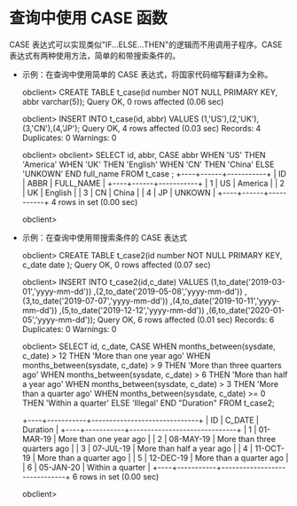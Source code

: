 查询中使用 CASE 函数 
==================================



CASE 表达式可以实现类似"IF...ELSE...THEN"的逻辑而不用调用子程序。CASE 表达式有两种使用方法，简单的和带搜索条件的。

* 示例：在查询中使用简单的 CASE 表达式，将国家代码缩写翻译为全称。




    obclient> CREATE TABLE t_case(id number NOT NULL PRIMARY KEY, abbr varchar(5));
    Query OK, 0 rows affected (0.06 sec)
    
    obclient> INSERT INTO t_case(id, abbr) VALUES (1,'US'),(2,'UK'),(3,'CN'),(4,'JP');
    Query OK, 4 rows affected (0.03 sec)
    Records: 4  Duplicates: 0  Warnings: 0
    
    obclient>
    obclient> SELECT id, abbr,
         CASE abbr
             WHEN 'US' THEN 'America'
             WHEN 'UK' THEN 'English'
             WHEN 'CN' THEN 'China'
         ELSE 'UNKOWN'
         END full_name
     FROM t_case ;
    +----+------+-----------+
    | ID | ABBR | FULL_NAME |
    +----+------+-----------+
    |  1 | US   | America   |
    |  2 | UK   | English   |
    |  3 | CN   | China     |
    |  4 | JP   | UNKOWN    |
    +----+------+-----------+
    4 rows in set (0.00 sec)
    
    obclient>





* 示例：在查询中使用带搜索条件的 CASE 表达式




    obclient> CREATE TABLE t_case2(id number NOT NULL PRIMARY KEY, c_date date );
    Query OK, 0 rows affected (0.07 sec)
    
    obclient> INSERT INTO t_case2(id,c_date) 
    VALUES (1,to_date('2019-03-01','yyyy-mm-dd'))
         ,(2,to_date('2019-05-08','yyyy-mm-dd'))
         ,(3,to_date('2019-07-07','yyyy-mm-dd'))
         ,(4,to_date('2019-10-11','yyyy-mm-dd'))
         ,(5,to_date('2019-12-12','yyyy-mm-dd'))
         ,(6,to_date('2020-01-05','yyyy-mm-dd'));
    Query OK, 6 rows affected (0.01 sec)
    Records: 6  Duplicates: 0  Warnings: 0
    
    obclient> SELECT id, c_date,
         CASE
             WHEN months_between(sysdate, c_date) > 12 THEN 'More than one year ago'
             WHEN months_between(sysdate, c_date) > 9 THEN 'More than three quarters ago'
             WHEN months_between(sysdate, c_date) > 6 THEN 'More than half a year ago'
             WHEN months_between(sysdate, c_date) > 3 THEN 'More than a quarter ago'
             WHEN months_between(sysdate, c_date) >= 0 THEN 'Within a quarter'
             ELSE 'Illegal'
         END "Duration"
     FROM t_case2;
    
    +----+-----------+------------------------------+
    | ID | C_DATE    | Duration                     |
    +----+-----------+------------------------------+
    |  1 | 01-MAR-19 | More than one year ago       |
    |  2 | 08-MAY-19 | More than three quarters ago |
    |  3 | 07-JUL-19 | More than half a year ago    |
    |  4 | 11-OCT-19 | More than a quarter ago      |
    |  5 | 12-DEC-19 | More than a quarter ago      |
    |  6 | 05-JAN-20 | Within a quarter             |
    +----+-----------+------------------------------+
    6 rows in set (0.00 sec)
    
    obclient>


